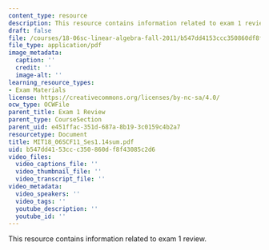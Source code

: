 ```yaml
---
content_type: resource
description: This resource contains information related to exam 1 review.
draft: false
file: /courses/18-06sc-linear-algebra-fall-2011/b547dd4153ccc350860df8f43085c2d6_MIT18_06SCF11_Ses1.14sum.pdf
file_type: application/pdf
image_metadata:
  caption: ''
  credit: ''
  image-alt: ''
learning_resource_types:
- Exam Materials
license: https://creativecommons.org/licenses/by-nc-sa/4.0/
ocw_type: OCWFile
parent_title: Exam 1 Review
parent_type: CourseSection
parent_uid: e451ffac-351d-687a-8b19-3c0159c4b2a7
resourcetype: Document
title: MIT18_06SCF11_Ses1.14sum.pdf
uid: b547dd41-53cc-c350-860d-f8f43085c2d6
video_files:
  video_captions_file: ''
  video_thumbnail_file: ''
  video_transcript_file: ''
video_metadata:
  video_speakers: ''
  video_tags: ''
  youtube_description: ''
  youtube_id: ''
---
```

This resource contains information related to exam 1 review.